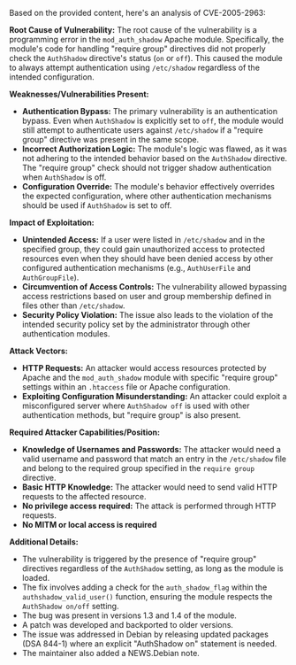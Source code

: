 Based on the provided content, here's an analysis of CVE-2005-2963:

**Root Cause of Vulnerability:**
The root cause of the vulnerability is a programming error in the `mod_auth_shadow` Apache module. Specifically, the module's code for handling "require group" directives did not properly check the `AuthShadow` directive's status (`on` or `off`). This caused the module to always attempt authentication using `/etc/shadow` regardless of the intended configuration.

**Weaknesses/Vulnerabilities Present:**
-   **Authentication Bypass:** The primary vulnerability is an authentication bypass. Even when `AuthShadow` is explicitly set to `off`, the module would still attempt to authenticate users against `/etc/shadow` if a "require group" directive was present in the same scope.
-   **Incorrect Authorization Logic:** The module's logic was flawed, as it was not adhering to the intended behavior based on the `AuthShadow` directive. The "require group" check should not trigger shadow authentication when `AuthShadow` is off.
-   **Configuration Override:**  The module's behavior effectively overrides the expected configuration, where other authentication mechanisms should be used if `AuthShadow` is set to off.

**Impact of Exploitation:**
-   **Unintended Access:** If a user were listed in `/etc/shadow` and in the specified group, they could gain unauthorized access to protected resources even when they should have been denied access by other configured authentication mechanisms (e.g., `AuthUserFile` and `AuthGroupFile`).
-   **Circumvention of Access Controls:** The vulnerability allowed bypassing access restrictions based on user and group membership defined in files other than `/etc/shadow`.
-   **Security Policy Violation:**  The issue also leads to the violation of the intended security policy set by the administrator through other authentication modules.

**Attack Vectors:**
-   **HTTP Requests:** An attacker would access resources protected by Apache and the `mod_auth_shadow` module with specific "require group" settings within an `.htaccess` file or Apache configuration.
-  **Exploiting Configuration Misunderstanding:** An attacker could exploit a misconfigured server where `AuthShadow off` is used with other authentication methods, but "require group" is also present.

**Required Attacker Capabilities/Position:**
-   **Knowledge of Usernames and Passwords:** The attacker would need a valid username and password that match an entry in the `/etc/shadow` file and belong to the required group specified in the `require group` directive.
-   **Basic HTTP Knowledge:** The attacker would need to send valid HTTP requests to the affected resource.
-   **No privilege access required:** The attack is performed through HTTP requests.
-   **No MITM or local access is required**

**Additional Details:**
-   The vulnerability is triggered by the presence of "require group" directives regardless of the `AuthShadow` setting, as long as the module is loaded.
-   The fix involves adding a check for the `auth_shadow_flag` within the `authshadow_valid_user()` function, ensuring the module respects the `AuthShadow on/off` setting.
- The bug was present in versions 1.3 and 1.4 of the module.
- A patch was developed and backported to older versions.
- The issue was addressed in Debian by releasing updated packages (DSA 844-1) where an explicit "AuthShadow on" statement is needed.
- The maintainer also added a NEWS.Debian note.